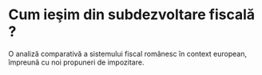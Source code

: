 # Cum ieşim din subdezvoltare fiscală ?
O analiză comparativă a sistemului fiscal românesc în context european, împreună cu noi propuneri de impozitare.
